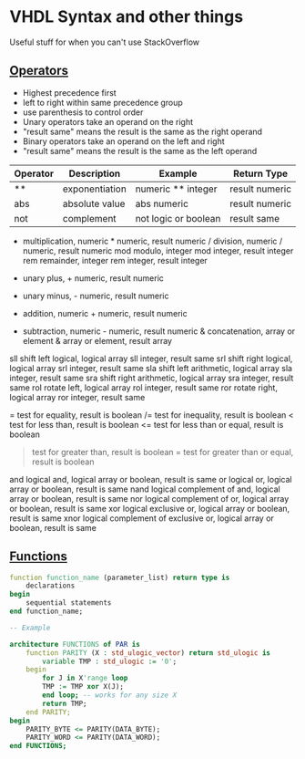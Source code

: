 # VHDL Syntax and other things
Useful stuff for when you can't use StackOverflow

## [Operators](http://www.csee.umbc.edu/portal/help/VHDL/operator.html)
- Highest precedence first
- left to right within same precedence group
- use parenthesis to control order
- Unary operators take an operand on the right
- "result same" means the result is the same as the right operand
- Binary operators take an operand on the left and right
- "result same" means the result is the same as the left operand

| Operator 			| Description 		| Example 				| Return Type
|-------------------|-------------------|-----------------------|---------------
| **   				| exponentiation  	| numeric ** integer 	| result numeric
| abs  				| absolute value  	| abs numeric			| result numeric
| not  				| complement      	| not logic or boolean	|result same

*    multiplication,  numeric * numeric,  result numeric
/    division,        numeric / numeric,  result numeric
mod  modulo,          integer mod integer,  result integer
rem  remainder,       integer rem integer,  result integer

+    unary plus,      + numeric,  result numeric
-    unary minus,     - numeric,  result numeric

+    addition,        numeric + numeric,  result numeric
-    subtraction,     numeric - numeric,  result numeric
&    concatenation,   array or element & array or element,
                        result array

sll  shift left logical,     logical array sll integer,  result same
srl  shift right logical,    logical array srl integer,  result same
sla  shift left arithmetic,  logical array sla integer,  result same
sra  shift right arithmetic, logical array sra integer,  result same
rol  rotate left,            logical array rol integer,  result same
ror  rotate right,           logical array ror integer,  result same

=    test for equality, result is boolean
/=   test for inequality, result is boolean
<    test for less than, result is boolean
<=   test for less than or equal, result is boolean
>    test for greater than, result is boolean
>=   test for greater than or equal, result is boolean

and  logical and,                logical array or boolean,  result is same
or   logical or,                 logical array or boolean,  result is same
nand logical complement of and,  logical array or boolean,  result is same
nor  logical complement of or,   logical array or boolean,  result is same
xor  logical exclusive or,       logical array or boolean,  result is same
xnor logical complement of exclusive or,  logical array or boolean,  result is same

## [Functions](http://www.ics.uci.edu/~jmoorkan/vhdlref/function.html)
```vhdl
function function_name (parameter_list) return type is
	declarations
begin
	sequential statements
end function_name;

-- Example

architecture FUNCTIONS of PAR is
	function PARITY (X : std_ulogic_vector) return std_ulogic is
	  	variable TMP : std_ulogic := '0';
	begin
		for J in X'range loop
		TMP := TMP xor X(J);
		end loop; -- works for any size X
		return TMP;
	end PARITY;
begin
	PARITY_BYTE <= PARITY(DATA_BYTE);
	PARITY_WORD <= PARITY(DATA_WORD);
end FUNCTIONS;
```